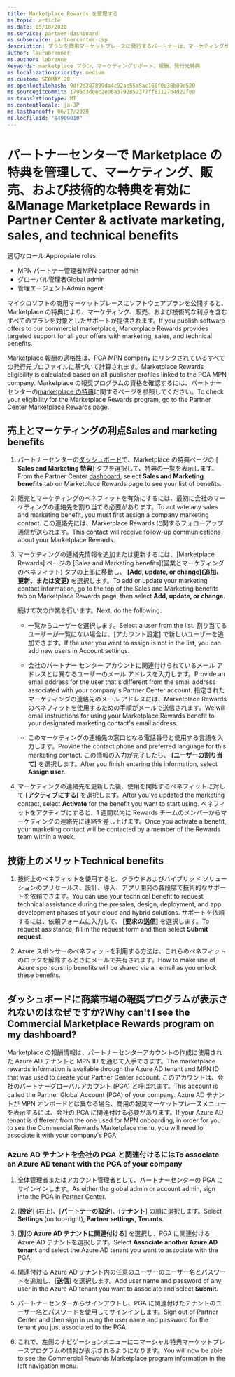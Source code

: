 ```yaml
---
title: Marketplace Rewards を管理する
ms.topic: article
ms.date: 05/18/2020
ms.service: partner-dashboard
ms.subservice: partnercenter-csp
description: プランを商用マーケットプレースに発行するパートナーは、マーケティングサポートを提供する特典の対象となります。
author: laurabrenner
ms.author: labrenne
Keywords: marketplace プラン、マーケティングサポート、報酬、発行元特典
ms.localizationpriority: medium
ms.custom: SEOMAY.20
ms.openlocfilehash: 9df2d287899da4c92ac55a5ac160f0e36b09c520
ms.sourcegitcommit: 1796d3d0ec2e06a3792852377ff81127b4d22fe0
ms.translationtype: MT
ms.contentlocale: ja-JP
ms.lasthandoff: 06/17/2020
ms.locfileid: "84909010"
---
```

# <a name="manage-marketplace-rewards-in-partner-center--activate-marketing-sales-and-technical-benefits"></a><span data-ttu-id="c4c52-104">パートナーセンターで Marketplace の特典を管理して、マーケティング、販売、および技術的な特典を有効に &</span><span class="sxs-lookup"><span data-stu-id="c4c52-104">Manage Marketplace Rewards in Partner Center & activate marketing, sales, and technical benefits</span></span>

<span data-ttu-id="c4c52-105">適切なロール:</span><span class="sxs-lookup"><span data-stu-id="c4c52-105">Appropriate roles:</span></span>

- <span data-ttu-id="c4c52-106">MPN パートナー管理者</span><span class="sxs-lookup"><span data-stu-id="c4c52-106">MPN partner admin</span></span>
- <span data-ttu-id="c4c52-107">グローバル管理者</span><span class="sxs-lookup"><span data-stu-id="c4c52-107">Global admin</span></span>
- <span data-ttu-id="c4c52-108">管理エージェント</span><span class="sxs-lookup"><span data-stu-id="c4c52-108">Admin agent</span></span>

<span data-ttu-id="c4c52-109">マイクロソフトの商用マーケットプレースにソフトウェアプランを公開すると、Marketplace の特典により、マーケティング、販売、および技術的な利点を含むすべてのプランを対象としたサポートが提供されます。</span><span class="sxs-lookup"><span data-stu-id="c4c52-109">If you  publish software offers to our commercial marketplace, Marketplace Rewards provides targeted support for all your offers with marketing, sales, and technical benefits.</span></span>

<span data-ttu-id="c4c52-110">Marketplace 報酬の適格性は、PGA MPN company にリンクされているすべての発行元プロファイルに基づいて計算されます。</span><span class="sxs-lookup"><span data-stu-id="c4c52-110">Marketplace Rewards eligibility is calculated based on all publisher profiles linked to the PGA MPN company.</span></span> <span data-ttu-id="c4c52-111">Marketplace の報奨プログラムの資格を確認するには、パートナーセンターの[marketplace の特典](https://partner.microsoft.com/dashboard/mpn/program/commercialmarketplace)に関するページを参照してください。</span><span class="sxs-lookup"><span data-stu-id="c4c52-111">To check your eligibility for the Marketplace Rewards program, go to the Partner Center [Marketplace Rewards page](https://partner.microsoft.com/dashboard/mpn/program/commercialmarketplace).</span></span>

## <a name="sales-and-marketing-benefits"></a><span data-ttu-id="c4c52-112">売上とマーケティングの利点</span><span class="sxs-lookup"><span data-stu-id="c4c52-112">Sales and marketing benefits</span></span>

1. <span data-ttu-id="c4c52-113">パートナーセンターの[ダッシュボード](https://partner.microsoft.com/dashboard)で、Marketplace の特典ページの [ **Sales and Marketing 特典**] タブを選択して、特典の一覧を表示します。</span><span class="sxs-lookup"><span data-stu-id="c4c52-113">From the Partner Center [dashboard](https://partner.microsoft.com/dashboard), select **Sales and Marketing benefits** tab on Marketplace Rewards page to see your list of benefits.</span></span> 

2. <span data-ttu-id="c4c52-114">販売とマーケティングのベネフィットを有効にするには、最初に会社のマーケティングの連絡先を割り当てる必要があります。</span><span class="sxs-lookup"><span data-stu-id="c4c52-114">To activate any sales and marketing benefit, you must first assign a company marketing contact.</span></span> <span data-ttu-id="c4c52-115">この連絡先には、Marketplace Rewards に関するフォローアップ通信が送られます。</span><span class="sxs-lookup"><span data-stu-id="c4c52-115">This contact will receive follow-up communications about your Marketplace Rewards.</span></span>

3. <span data-ttu-id="c4c52-116">マーケティングの連絡先情報を追加または更新するには、[Marketplace Rewards] ページの [Sales and Marketing benefits]\(営業とマーケティングのベネフィット\) タブの上部に移動し、 **[Add, update, or change]\(追加、更新、または変更\)** を選択します。</span><span class="sxs-lookup"><span data-stu-id="c4c52-116">To add or update your marketing contact information, go to the top of the Sales and Marketing benefits tab on Marketplace Rewards page, then select **Add, update, or change**.</span></span> 

   <span data-ttu-id="c4c52-117">続けて次の作業を行います。</span><span class="sxs-lookup"><span data-stu-id="c4c52-117">Next, do the following:</span></span>

   - <span data-ttu-id="c4c52-118">一覧からユーザーを選択します。</span><span class="sxs-lookup"><span data-stu-id="c4c52-118">Select a user from the list.</span></span> <span data-ttu-id="c4c52-119">割り当てるユーザーが一覧にない場合は、[アカウント設定] で新しいユーザーを追加できます。</span><span class="sxs-lookup"><span data-stu-id="c4c52-119">If the user you want to assign is not in the list, you can add new users in Account settings.</span></span>

   - <span data-ttu-id="c4c52-120">会社のパートナー センター アカウントに関連付けられているメール アドレスとは異なるユーザーのメール アドレスを入力します。</span><span class="sxs-lookup"><span data-stu-id="c4c52-120">Provide an email address for the user that's different from the email address associated with your company's Partner Center account.</span></span> <span data-ttu-id="c4c52-121">指定されたマーケティングの連絡先のメール アドレスには、Marketplace Rewards のベネフィットを使用するための手順がメールで送信されます。</span><span class="sxs-lookup"><span data-stu-id="c4c52-121">We will email instructions for using your Marketplace Rewards benefit to your designated marketing contact's email address.</span></span>

   - <span data-ttu-id="c4c52-122">このマーケティングの連絡先の窓口となる電話番号と使用する言語を入力します。</span><span class="sxs-lookup"><span data-stu-id="c4c52-122">Provide the contact phone and preferred language for this marketing contact.</span></span> <span data-ttu-id="c4c52-123">この情報の入力が完了したら、 **[ユーザーの割り当て]** を選択します。</span><span class="sxs-lookup"><span data-stu-id="c4c52-123">After you finish entering this information, select **Assign user**.</span></span>

4. <span data-ttu-id="c4c52-124">マーケティングの連絡先を更新した後、使用を開始するベネフィットに対して **[アクティブにする]** を選択します。</span><span class="sxs-lookup"><span data-stu-id="c4c52-124">After you’ve updated the marketing contact, select **Activate** for the benefit you want to start using.</span></span> <span data-ttu-id="c4c52-125">ベネフィットをアクティブにすると、1 週間以内に Rewards チームのメンバーからマーケティングの連絡先に連絡を差し上げます。</span><span class="sxs-lookup"><span data-stu-id="c4c52-125">Once you activate a benefit, your marketing contact will be contacted by a member of the Rewards team within a week.</span></span>

## <a name="technical-benefits"></a><span data-ttu-id="c4c52-126">技術上のメリット</span><span class="sxs-lookup"><span data-stu-id="c4c52-126">Technical benefits</span></span>

1. <span data-ttu-id="c4c52-127">技術上のベネフィットを使用すると、クラウドおよびハイブリッド ソリューションのプリセールス、設計、導入、アプリ開発の各段階で技術的なサポートを依頼できます。</span><span class="sxs-lookup"><span data-stu-id="c4c52-127">You can use your technical benefit to request technical assistance during the presales, design, deployment, and app development phases of your cloud and hybrid solutions.</span></span> <span data-ttu-id="c4c52-128">サポートを依頼するには、依頼フォームに入力して、 **[要求の送信]** を選択します。</span><span class="sxs-lookup"><span data-stu-id="c4c52-128">To request assistance, fill in the request form and then select **Submit request**.</span></span>

2. <span data-ttu-id="c4c52-129">Azure スポンサーのベネフィットを利用する方法は、これらのベネフィットのロックを解除するときにメールで共有されます。</span><span class="sxs-lookup"><span data-stu-id="c4c52-129">How to make use of Azure sponsorship benefits will be shared via an email as you unlock these benefits.</span></span>

## <a name="why-cant-i-see-the-commercial-marketplace-rewards-program-on-my-dashboard"></a><span data-ttu-id="c4c52-130">ダッシュボードに商業市場の報奨プログラムが表示されないのはなぜですか?</span><span class="sxs-lookup"><span data-stu-id="c4c52-130">Why can't I see the Commercial Marketplace Rewards program on my dashboard?</span></span>

<span data-ttu-id="c4c52-131">Marketplace の報酬情報は、パートナーセンターアカウントの作成に使用された Azure AD テナントと MPN ID を通じて入手できます。</span><span class="sxs-lookup"><span data-stu-id="c4c52-131">The marketplace rewards information is available through the Azure AD tenant and MPN ID that was used to create your Partner Center account.</span></span> <span data-ttu-id="c4c52-132">このアカウントは、会社のパートナーグローバルアカウント (PGA) と呼ばれます。</span><span class="sxs-lookup"><span data-stu-id="c4c52-132">This account is called the Partner Global Account (PGA) of your company.</span></span> <span data-ttu-id="c4c52-133">Azure AD テナントが MPN オンボードとは異なる場合、商用の報奨マーケットプレースメニューを表示するには、会社の PGA に関連付ける必要があります。</span><span class="sxs-lookup"><span data-stu-id="c4c52-133">If your Azure AD tenant is different from the  one used for MPN onboarding, in order for you to see the Commercial Rewards Marketplace menu, you will need to associate it with your company's PGA.</span></span>

### <a name="to-associate-an-azure-ad-tenant-with-the-pga-of-your-company"></a><span data-ttu-id="c4c52-134">Azure AD テナントを会社の PGA と関連付けるには</span><span class="sxs-lookup"><span data-stu-id="c4c52-134">To associate an Azure AD tenant with the PGA of your company</span></span>

1. <span data-ttu-id="c4c52-135">全体管理者またはアカウント管理者として、パートナーセンターの PGA にサインインします。</span><span class="sxs-lookup"><span data-stu-id="c4c52-135">As either the global admin or account admin, sign into the PGA in Partner Center.</span></span>

2. <span data-ttu-id="c4c52-136">[**設定**] (右上)、[**パートナーの設定**]、[**テナント**] の順に選択します。</span><span class="sxs-lookup"><span data-stu-id="c4c52-136">Select **Settings** (on top-right), **Partner settings**, **Tenants**.</span></span> 

3. <span data-ttu-id="c4c52-137">[**別の Azure AD テナントに関連付ける**] を選択し、PGA に関連付ける Azure AD テナントを選択します。</span><span class="sxs-lookup"><span data-stu-id="c4c52-137">Select **Associate another Azure AD tenant** and select the Azure AD tenant you want to associate with the PGA.</span></span>

4. <span data-ttu-id="c4c52-138">関連付ける Azure AD テナント内の任意のユーザーのユーザー名とパスワードを追加し、[**送信**] を選択します。</span><span class="sxs-lookup"><span data-stu-id="c4c52-138">Add user name and password of any user in the Azure AD tenant you want to associate and select **Submit**.</span></span>

5. <span data-ttu-id="c4c52-139">パートナーセンターからサインアウトし、PGA に関連付けたテナントのユーザー名とパスワードを使用してサインインします。</span><span class="sxs-lookup"><span data-stu-id="c4c52-139">Sign out of Partner Center and then sign in using the user name and password for the tenant you just associated to the PGA.</span></span>

6. <span data-ttu-id="c4c52-140">これで、左側のナビゲーションメニューにコマーシャル特典マーケットプレースプログラムの情報が表示されるようになります。</span><span class="sxs-lookup"><span data-stu-id="c4c52-140">You will now be able to see the Commercial Rewards Marketplace program information in the left navigation menu.</span></span>

